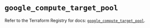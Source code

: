 # `google_compute_target_pool`

Refer to the Terraform Registry for docs: [`google_compute_target_pool`](https://registry.terraform.io/providers/hashicorp/google/6.33.0/docs/resources/compute_target_pool).
